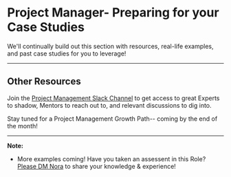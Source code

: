 # Project Manager- Preparing for your Case Studies
We'll continually build out this section with resources, real-life examples, and past case studies for you to leverage!

--- 
## Other Resources
Join the [Project Management Slack Channel](https://andela.slack.com/messages/project-management/) to get access to great Experts to shadow, Mentors to reach out to, and relevant discussions to dig into. 

Stay tuned for a Project Management Growth Path-- coming by the end of the month! 

---

**Note:** 
- More examples coming! Have you taken an assessent in this Role? [Please DM Nora](https://andela.slack.com/messages/@nora.studholme/) to share your knowledge & experience!


